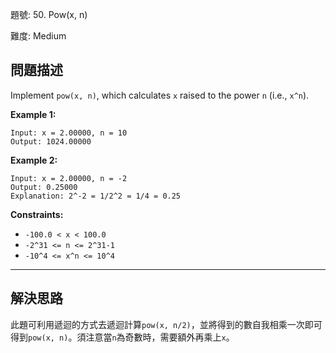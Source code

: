 題號: 50. Pow(x, n)

難度: Medium

## 問題描述

Implement `pow(x, n)`, which calculates `x` raised to the power `n` (i.e., `x^n`).

**Example 1:**

```
Input: x = 2.00000, n = 10
Output: 1024.00000
```

**Example 2:**

```
Input: x = 2.00000, n = -2
Output: 0.25000
Explanation: 2^-2 = 1/2^2 = 1/4 = 0.25
```

**Constraints:**

- `-100.0 < x < 100.0`
- `-2^31 <= n <= 2^31-1`
- `-10^4 <= x^n <= 10^4`


---
## 解決思路

此題可利用遞迴的方式去遞迴計算`pow(x, n/2)`，並將得到的數自我相乘一次即可得到`pow(x, n)`。須注意當`n`為奇數時，需要額外再乘上`x`。
